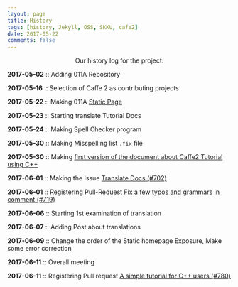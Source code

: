 ```yaml
---
layout: page
title: History
tags: [history, Jekyll, OSS, SKKU, cafe2]
date: 2017-05-22
comments: false
---
```



<center> Our history log for the project. </center>

**2017-05-02** :: Adding 011A Repository

**2017-05-16** :: Selection of Caffe 2 as contributing projects

**2017-05-22** :: Making 011A [Static Page](https://17-1-skku-oss.github.io/011A/)

**2017-05-23** :: Starting translate Tutorial Docs

**2017-05-24** :: Making Spell Checker program

**2017-05-30** :: Making Misspelling list `.fix` file 

**2017-05-30** :: Making [first version of the document about Caffe2 Tutorial using C++](https://github.com/17-1-SKKU-OSS/011A/blob/master/cplusplus_tutorial.md)

**2017-06-01** :: Making the Issue [Translate Docs (#702)](https://github.com/caffe2/caffe2/issues/702) 

**2017-06-01** :: Registering Pull-Request [Fix a few typos and grammars in comment (#719)](https://github.com/caffe2/caffe2/pull/719)

**2017-06-06** :: Starting 1st examination of translation

**2017-06-07** :: Adding Post about translations

**2017-06-09** :: Change the order of the Static homepage Exposure, Make some error correction

**2017-06-11** :: Overall meeting

**2017-06-11** :: Registering Pull request [A simple tutorial for C++ users (#780)](https://github.com/caffe2/caffe2/pull/780)
